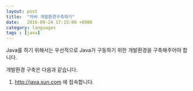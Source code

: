 ```yaml
---
layout: post
title:  "자바 개발환경구축하기"
date:   2016-09-24 17:15:00 +0900
category: languages
tags : [java]
---
```

Java를 하기 위해서는 우선적으로 Java가 구동하기 위한 개발환경을 구축해주어야 합니다.

개발환경 구축은 다음과 같습니다.

1. http://java.sun.com 에 접속합니다.
